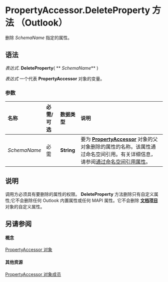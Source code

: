 
# PropertyAccessor.DeleteProperty 方法 （Outlook）

删除  _SchemaName_ 指定的属性。


## 语法

 _表达式_. **DeleteProperty**( ** _SchemaName_** )

 _表达式_ 一个代表 **PropertyAccessor** 对象的变量。


### 参数



|**名称**|**必需/可选**|**数据类型**|**说明**|
|:-----|:-----|:-----|:-----|
| _SchemaName_|必需|**String**|要为  **[PropertyAccessor](2fc91e13-703c-3ec9-9066-ffee7144306c.md)** 对象的父对象删除的属性的名称。该属性通过命名空间引用。有关详细信息，请参阅[通过命名空间引用属性](http://msdn.microsoft.com/library/c1c7bfa9-64d7-81d2-84e7-f0a4c57780b3%28Office.15%29.aspx)。|

## 说明

调用方必须具有要删除的属性的权限。 **DeleteProperty** 方法删除只有自定义属性;它不会删除任何 Outlook 内置属性或任何 MAPI 属性。它不会删除 **[文档项目](7b0a6af0-6632-3ff6-841f-5b081d0d68d8.md)** 对象的自定义属性。


## 另请参阅


#### 概念


[PropertyAccessor 对象](2fc91e13-703c-3ec9-9066-ffee7144306c.md)
#### 其他资源


[PropertyAccessor 对象成员](3356e345-8878-0ed7-6783-1e49ddecc066.md)